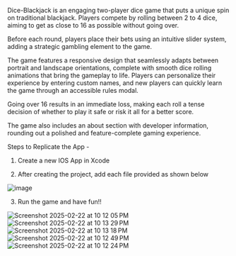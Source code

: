 Dice-Blackjack is an engaging two-player dice game that puts a unique spin on traditional blackjack. Players compete by rolling between 2 to 4 dice, aiming to get as close to 16 as possible without going over.


Before each round, players place their bets using an intuitive slider system, adding a strategic gambling element to the game.


The game features a responsive design that seamlessly adapts between portrait and landscape orientations, complete with smooth dice rolling animations that bring the gameplay to life. Players can personalize their experience by entering custom names, and new players can quickly learn the game through an accessible rules modal. 


Going over 16 results in an immediate loss, making each roll a tense decision of whether to play it safe or risk it all for a better score. 


The game also includes an about section with developer information, rounding out a polished and feature-complete gaming experience.

Steps to Replicate the App - 

1. Create a new IOS App in Xcode

2. After creating the project, add each file provided as shown below

![image](https://github.com/user-attachments/assets/58e966c6-3a08-4624-9fec-cb6effe9b42c)

3. Run the game and have fun!!



![Screenshot 2025-02-22 at 10 12 05 PM](https://github.com/user-attachments/assets/c02f4508-0f73-44f6-bedf-ca9fcfc1b77e)
![Screenshot 2025-02-22 at 10 13 29 PM](https://github.com/user-attachments/assets/de09ca51-bc23-495e-b2b2-1b8f26064e61)
![Screenshot 2025-02-22 at 10 13 18 PM](https://github.com/user-attachments/assets/f455088a-4679-41db-a7ce-6b5598f0c3cc)
![Screenshot 2025-02-22 at 10 12 49 PM](https://github.com/user-attachments/assets/9b7d8abf-ac00-4214-8e96-4dc2d59e6997)
![Screenshot 2025-02-22 at 10 12 24 PM](https://github.com/user-attachments/assets/ef7af2e3-d468-490f-bcdf-cbbb12e32110)
